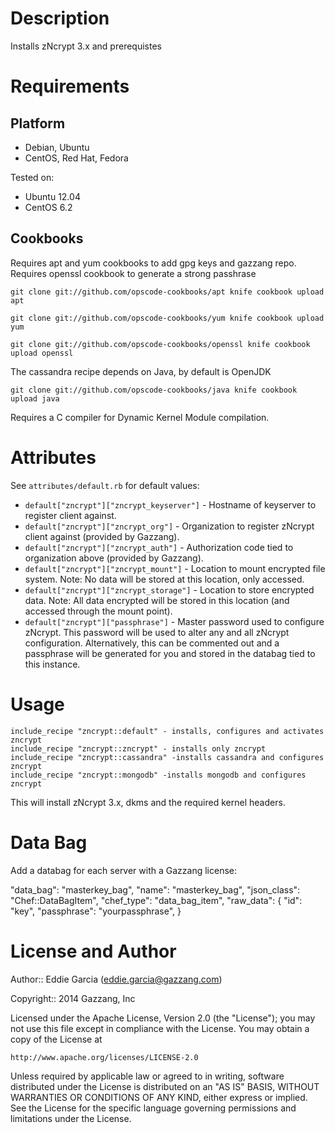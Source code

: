 Description
===========

Installs zNcrypt 3.x and prerequistes

Requirements
============

Platform
--------

* Debian, Ubuntu
* CentOS, Red Hat, Fedora

Tested on:

* Ubuntu 12.04
* CentOS 6.2

Cookbooks
---------

Requires apt and yum cookbooks to add gpg keys and gazzang repo.
Requires openssl cookbook to generate a strong passhrase

 `git clone git://github.com/opscode-cookbooks/apt
 knife cookbook upload apt`

 `git clone git://github.com/opscode-cookbooks/yum
 knife cookbook upload yum`

 `git clone git://github.com/opscode-cookbooks/openssl
 knife cookbook upload openssl`

The cassandra recipe depends on Java, by default is OpenJDK

 `git clone git://github.com/opscode-cookbooks/java
 knife cookbook upload java`

Requires a C compiler for Dynamic Kernel Module compilation.


Attributes
==========

See `attributes/default.rb` for default values:

* `default["zncrypt"]["zncrypt_keyserver"]` - Hostname of keyserver to register client against.
* `default["zncrypt"]["zncrypt_org"]` - Organization to register zNcrypt client against (provided by Gazzang).
* `default["zncrypt"]["zncrypt_auth"]` - Authorization code tied to organization above (provided by Gazzang).
* `default["zncrypt"]["zncrypt_mount"]` - Location to mount encrypted file system. Note: No data will be stored at this location, only accessed.
* `default["zncrypt"]["zncrypt_storage"]` - Location to store encrypted data. Note: All data encrypted will be stored in this location (and accessed through the mount point).
* `default["zncrypt"]["passphrase"]` - Master password used to configure zNcrypt. This password will be used to alter any and all zNcrypt configuration. Alternatively, this can be commented out and a passphrase will be generated for you and stored in the databag tied to this instance.


Usage
=====

    include_recipe "zncrypt::default" - installs, configures and activates zncrypt
    include_recipe "zncrypt::zncrypt" - installs only zncrypt
    include_recipe "zncrypt::cassandra" -installs cassandra and configures zncrypt
    include_recipe "zncrypt::mongodb" -installs mongodb and configures zncrypt
    
This will install zNcrypt 3.x, dkms and the required kernel headers.

Data Bag
========

Add a databag for each server with a Gazzang license:

  "data_bag": "masterkey_bag",
  "name": "masterkey_bag",
  "json_class": "Chef::DataBagItem",
  "chef_type": "data_bag_item",
  "raw_data": {
    "id": "key",
    "passphrase": "yourpassphrase",
  }


License and Author
==================

Author:: Eddie Garcia (<eddie.garcia@gazzang.com>)

Copyright:: 2014 Gazzang, Inc

Licensed under the Apache License, Version 2.0 (the "License");
you may not use this file except in compliance with the License.
You may obtain a copy of the License at

    http://www.apache.org/licenses/LICENSE-2.0

Unless required by applicable law or agreed to in writing, software
distributed under the License is distributed on an "AS IS" BASIS,
WITHOUT WARRANTIES OR CONDITIONS OF ANY KIND, either express or implied.
See the License for the specific language governing permissions and
limitations under the License.
